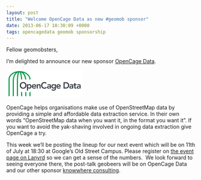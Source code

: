 ```yaml
--- 
layout: post
title: "Welcome OpenCage Data as new #geomob sponsor"
date: 2013-06-17 10:30:09 +0000
tags: opencagedata geomob sponsorship
---
```

Fellow geomobsters,

I’m delighted to announce our new sponsor [OpenCage Data](http://www.opencagedata.com). 

[![](/images/tumblr_inline_moj66mKlKF1qz4rgp.png)](http://www.opencagedata.com)

OpenCage helps organisations make use of OpenStreetMap data by providing a simple and affordable data extraction service. In their own words “<span>OpenStreetMap data </span><span>when you want it, in the format you want it”. If you want to avoid the yak-shaving involved in ongoing data extraction give OpenCage a try.</span>

This week we’ll be posting the lineup for our next event which will be on 11th of July at 18:30 at Google’s Old Street Campus. Please register on [the event page on Lanyrd](http://lanyrd.com/2013/geomob-july/) so we can get a sense of the numbers.  We look forward to seeing everyone there, the post-talk geobeers will be on OpenCage Data and our other sponsor [knowwhere consulting](http://knowwhereconsulting.co.uk/).